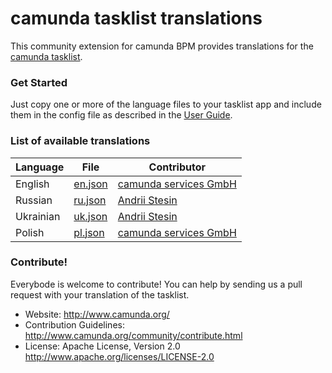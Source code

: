 # camunda tasklist translations


This community extension for camunda BPM provides translations for the [camunda tasklist](https://github.com/camunda/camunda-tasklist-ui).

### Get Started

Just copy one or more of the language files to your tasklist app and include them in the config file as described in the [User Guide](http://docs.camunda.org/latest/guides/user-guide/#tasklist-customizing-localization).

### List of available translations

| Language    | File                          | Contributor                                          |
| ------------|-------------------------------|------------------------------------------------------|
| English     | [en.json](/locales/en.json)   | [camunda services GmbH](https://github.com/camunda)  |
| Russian     | [ru.json](/locales/ru.json)   | [Andrii Stesin](https://plus.google.com/u/0/+AndriiStesin/about)|
| Ukrainian   | [uk.json](/locales/uk.json)   | [Andrii Stesin](https://plus.google.com/u/0/+AndriiStesin/about)|
| Polish      | [pl.json](/locales/pl.json)   | [camunda services GmbH](https://github.com/camunda)  |


### Contribute!

Everybode is welcome to contribute! You can help by sending us a pull request with your translation of the tasklist.

  * Website: http://www.camunda.org/
  * Contribution Guidelines: http://www.camunda.org/community/contribute.html
  * License: Apache License, Version 2.0  http://www.apache.org/licenses/LICENSE-2.0
